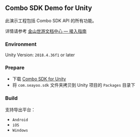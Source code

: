 ## Combo SDK Demo for Unity

此演示工程包括 Combo SDK API 的所有功能。

详情请参考 [金山世游文档中心 — 接入指南](https://docs.seayoo.com/combo/tutorial/start/)

### Environment

Unity Version: `2018.4.36f1` or later

### Prepare

- 下载 [Combo SDK for Unity](https://docs.seayoo.com/combo/releases/unity/)
- 将 `com.seayoo.sdk` 文件夹拷贝到 Unity 项目的 `Packages` 目录下

### Build

支持导出平台：
- `Android`
- `iOS` 
- `Windows`
